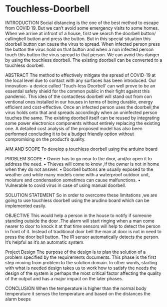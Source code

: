 # Touchless-Doorbell
INTRODUCTION Social distancing is the one of the best method to escape from COVID 19. But we can’t avoid some emergency visits to some homes. When we arrive at infront of a house, first we search the doorbell button/ callingbell button and press the button. But in this special situation this doorbell button can cause the virus to spread. When infected person press the button the virus hold on that button and when a non infected person touch this button the virus spread to that person. We can avoid this danger by using the touchless doorbell. The existing doorbell can be converted to a touchless doorbell.

ABSTRACT The method to effectively mitigate the spread of COVID-19 at the local level due to contact with any surfaces has been introduced. Our innovation- a device called ‘Touch-less Doorbell’ can well prove to be an essential safety shield for the common public in their fight against this pandemic. This idea of the contactless doorbell will stand out from con ventional ones installed in our houses in terms of being durable, energy efficient and cost-effective. Once an infected person uses the doorbell,the virus holds onto that and spreads accordingly when an uninfected person touches the same. The existing doorbell itself can be reused by integrating some power electronics components without entirely replacing the existing one. A detailed cost analysis of the proposed model has also been performed concluding it to be a budget friendly option without compromising on the product’s quality.

AIM AND SCOPE To develop a touchless doorbell using the arduino board

PROBLEM SCOPE • Owner has to go near to the door, and/or open it to address the need. • Thieves will come to know ,if the owner is not in home when they do not answer. • Doorbell buttons are usually exposed to the weather and while many models come with a waterproof outdoor unit, moisture and condensation sometimes can cause malfunctions. • Vulnerable to covid virus in case of using manual doorbell.

SOLUTION STATEMENT So in order to overcome these limitations ,we are going to use touchless doorbell using the arudino board which can be implemented easily.

OBJECTIVE This would help a person in the house to notify if someone standing outside the door .The alarm will start ringing when a man come nearer to door to knock it at that time sensors will help to detect the person in front of it. Instead of traditional door bell the man at door is not in need to press the door bell button. The IR sensor automatically detects the person. It’s helpful as it’s an automatic system.

Project Design The purpose of the design is to plan the solution of a problem specified by the requirements documents. This phase is the first step moving from problem to the solution domain. In other words, starting with what is needed design takes us to work how to satisfy the needs the design of the system is perhaps the most critical factor affecting the quality of the output and has a major impact on the later phases.

CONCLUSION When the temperature is higher than the normal body temperature it senses the temperature and based on the distances the alarm beeps
